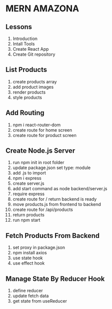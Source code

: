 # MERN AMAZONA

## Lessons

1. Introduction
2. Intall Tools
3. Create React App
4. Create Git repository

## List Products

1. create products array
2. add product images
3. render products
4. style products

## Add Routing

1. npm i react-router-dom
2. create route for home screen
3. create route for product screen

## Create Node.js Server

1. run npm init in root folder
2. update package.json set type: module
3. add .js to import
4. npm i express
5. create server.js
6. add start command as node backend/server.js
7. require express
8. create route for / return backend is ready
9. move products.js from frontend to backend
10. create route for /api/products
11. return products
12. run npm start

## Fetch Products From Backend

1. set proxy in package.json
2. npm install axios
3. use state hook
4. use effect hook

## Manage State By Reducer Hook

1. define reducer
2. update fetch data
3. get state from useReducer

